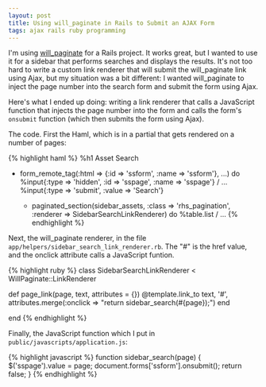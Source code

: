 ```yaml
---
layout: post
title: Using will_paginate in Rails to Submit an AJAX Form
tags: ajax rails ruby programming
---
```


I'm using [will_paginate](http://wiki.github.com/mislav/will_paginate) for a
Rails project. It works great, but I wanted to use it for a sidebar that
performs searches and displays the results. It's not too hard to write a
custom link renderer that will submit the will\_paginate link using Ajax, but
my situation was a bit different: I wanted will_paginate to inject the page
number into the search form and submit the form using Ajax.

Here's what I ended up doing: writing a link renderer that calls a
JavaScript function that injects the page number into the form and calls the
form's `onsubmit` function (which then submits the form using Ajax).

The code. First the Haml, which is in a partial that gets rendered on a
number of pages:

    
{% highlight haml %}
%h1 Asset Search
- form_remote_tag(:html => {:id => 'ssform', :name => 'ssform'}, ...) do
  %input{:type => 'hidden', :id => 'sspage', :name => 'sspage'}
  / ...
  %input{:type => 'submit', :value => 'Search'}

  - paginated_section(sidebar_assets, :class => 'rhs_pagination', :renderer => SidebarSearchLinkRenderer) do
    %table.list
    / ...
{% endhighlight %}

Next, the will_paginate renderer, in the file
`app/helpers/sidebar_search_link_renderer.rb`. The "#" is the href value,
and the onclick attribute calls a JavaScript funtion.

{% highlight ruby %}
class SidebarSearchLinkRenderer < WillPaginate::LinkRenderer

  def page_link(page, text, attributes = {})
    @template.link_to text, '#', attributes.merge(:onclick => "return sidebar_search(#{page});")
  end

end
{% endhighlight %}

Finally, the JavaScript function which I put in
`public/javascripts/application.js`:

{% highlight javascript %}
function sidebar_search(page) {
  $('sspage').value = page;
  document.forms['ssform'].onsubmit();
  return false;
}
{% endhighlight %}
